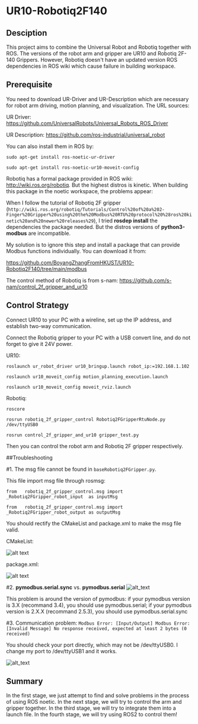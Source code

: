 # UR10-Robotiq2F140
## Desciption
This project aims to combine the Universal Robot and Robotiq together with ROS. The versions of the robot arm and gripper are UR10 and Robotiq 2F-140 Grippers.
However, Robotiq doesn't have an updated version ROS dependencies in ROS wiki which cause failure in building workspace. 
## Prerequisite
You need to download UR-Driver and UR-Description which are necessary for robot arm driving, motion planning, and visualization.
The URL sources:

UR Driver: https://github.com/UniversalRobots/Universal_Robots_ROS_Driver

UR Description: https://github.com/ros-industrial/universal_robot

You can also install them in ROS by:

```sudo apt-get install ros-noetic-ur-driver```

```sudo apt-get install ros-noetic-ur10-moveit-config```

Robotiq has a formal package provided in ROS wiki: http://wiki.ros.org/robotiq. But the highest distros is kinetic. When building this package in the noetic workspace, the problems appear:

When I follow the tutorial of Robotiq 2F gripper (`http://wiki.ros.org/robotiq/Tutorials/Control%20of%20a%202-Finger%20Gripper%20using%20the%20Modbus%20RTU%20protocol%20%28ros%20kinetic%20and%20newer%20releases%29`), I tried **rosdep install** the dependencies the package needed. But the distros versions of **python3-modbus** are incompatible. 

My solution is to ignore this step and install a package that can provide Modbus functions individually. You can download it from:

https://github.com/BoyangZhangFromHKUST/UR10-Robotiq2F140/tree/main/modbus

The control method of Robotiq is from s-nam: https://github.com/s-nam/control_2f_gripper_and_ur10

## Control Strategy
Connect UR10 to your PC with a wireline, set up the IP address, and establish two-way communication.

Connect the Robotiq gripper to your PC with a USB convert line, and do not forget to give it 24V power.

UR10:

```roslaunch ur_robot_driver ur10_bringup.launch robot_ip:=192.168.1.102```

```roslaunch ur10_moveit_config motion_planning_execution.launch```

```roslaunch ur10_moveit_config moveit_rviz.launch```

Robotiq:

```roscore```

```rosrun robotiq_2f_gripper_control Robotiq2FGripperRtuNode.py /dev/ttyUSB0```

```rosrun control_2f_gripper_and_ur10 gripper_test.py```

Then you can control the robot arm and Robotiq 2F gripper respectively.

##Troubleshooting

#1. The msg file cannot be found in `baseRobotiq2FGripper.py`.

This file import msg file through rosmsg:

`from   robotiq_2f_gripper_control.msg import _Robotiq2FGripper_robot_input  as inputMsg`

`from   robotiq_2f_gripper_control.msg import _Robotiq2FGripper_robot_output as outputMsg`

You should rectify the CMakeList and package.xml to make the msg file valid.

CMakeList:

![alt text](https://github.com/BoyangZhangFromHKUST/UR10-Robotiq2F140/blob/main/pic/Screenshot%20from%202023-07-06%2010-29-42.png)

package.xml:

![alt text](https://github.com/BoyangZhangFromHKUST/UR10-Robotiq2F140/blob/main/pic/Screenshot%20from%202023-07-06%2010-30-25.png)

#2. **pymodbus.serial.sync** vs. **pymodbus.serial**
![alt_text](https://github.com/BoyangZhangFromHKUST/UR10-Robotiq2F140/blob/main/pic/Screenshot%20from%202023-07-06%2010-40-03.png)

This problem is around the version of pymodbus: if your pymodbus version is 3.X (recommand 3.4), you should use pymodbus.serial; if your pymodbus version is 2.X.X (recommand 2.5.3), you should use pymodbus.serial.sync

#3. Communication problem: `Modbus Error: [Input/Output] Modbus Error: [Invalid Message] No response received, expected at least 2 bytes (0 received)`

You should check your port directly, which may not be /dev/ttyUSB0. I change my port to /dev/ttyUSB1 and it works.

![alt_text](https://github.com/BoyangZhangFromHKUST/UR10-Robotiq2F140/blob/main/pic/Screenshot%20from%202023-07-06%2010-23-18.png)

## Summary
In the first stage, we just attempt to find and solve problems in the process of using ROS noetic. In the next stage, we will try to control the arm and gripper together. In the third stage, we will try to integrate them into a launch file. In the fourth stage, we will try using ROS2 to control them!
